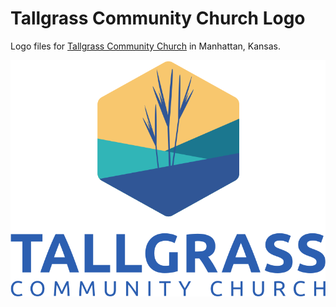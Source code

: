 # Tallgrass Community Church Logo

Logo files for [Tallgrass Community Church](https://tallgrass.church) in Manhattan, Kansas.

![Logo](tallgrasschurch-logo.png)
